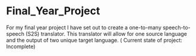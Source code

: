# Final_Year_Project
For my final year project I have set out to create a one-to-many speech-to-speech (S2S) translator. This translator will allow for one source language and the output of two unique target language. ( Current state of project: Incomplete)
